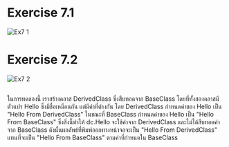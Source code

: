 # Exercise 7.1
![Ex7 1](https://github.com/65030179179Pattarapon/03376836-OOP-2566-Lab-08/assets/144198506/0d3767e2-e43f-4dae-b5e3-09940dfa55cc)

# Exercise 7.2
![Ex7 2](https://github.com/65030179179Pattarapon/03376836-OOP-2566-Lab-08/assets/144198506/9d4c9087-dc3f-45c8-b00f-2fa3ba5d915a)

##
#### 
ในการทดลองนี้ เราสร้างคลาส DerivedClass ซึ่งสืบทอดจาก BaseClass โดยที่ทั้งสองคลาสมีตัวแปร Hello ซึ่งมีชื่อเหมือนกัน แต่มีค่าที่ต่างกัน โดย DerivedClass กำหนดค่าของ Hello เป็น "Hello From DerivedClass" ในขณะที่ BaseClass กำหนดค่าของ Hello เป็น "Hello From BaseClass" ซึ่งสิ่งนี้ทำให้ dc.Hello จะใช้ค่าจาก DerivedClass และไม่ได้สืบทอดค่าจาก BaseClass ดังนั้นผลลัพธ์ที่พิมพ์ออกทางหน้าจอจะเป็น "Hello From DerivedClass" แทนที่จะเป็น "Hello From BaseClass" ตามค่าที่กำหนดใน BaseClass
